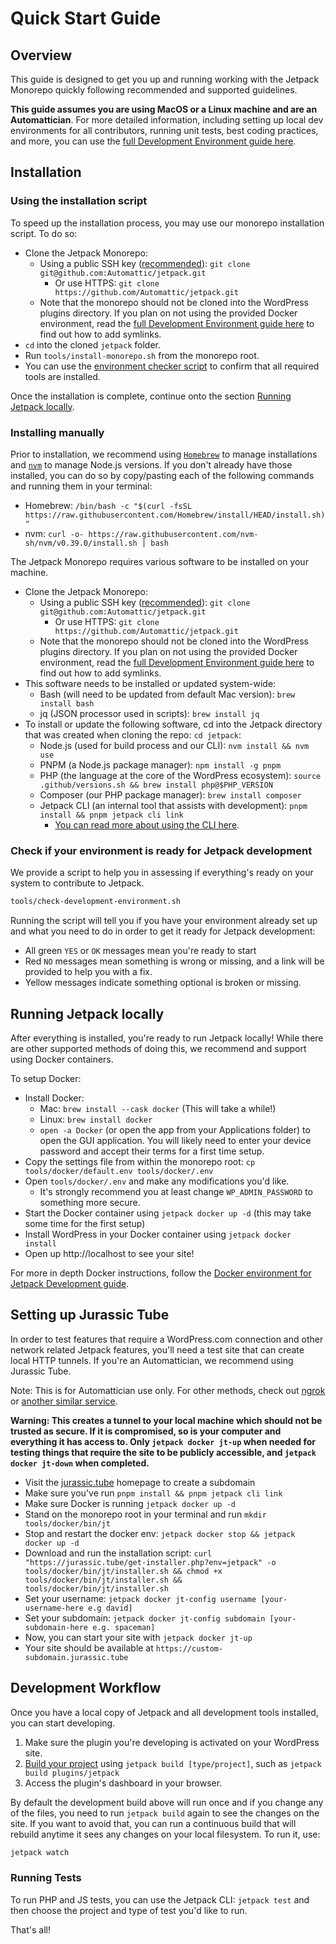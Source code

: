 # Quick Start Guide

## Overview

This guide is designed to get you up and running working with the Jetpack Monorepo quickly following recommended and supported guidelines.

**This guide assumes you are using MacOS or a Linux machine and are an Automattician**. For more detailed information, including setting up local dev environments for all contributors, running unit tests, best coding practices, and more, you can use the [full Development Environment guide here](development-environment.md#clone-the-repository).

## Installation

### Using the installation script

To speed up the installation process, you may use our monorepo installation script. To do so:

- Clone the Jetpack Monorepo:
	- Using a public SSH key ([recommended](https://docs.github.com/en/authentication/connecting-to-github-with-ssh/adding-a-new-ssh-key-to-your-github-account)): `git clone git@github.com:Automattic/jetpack.git` 
		- Or use HTTPS: `git clone https://github.com/Automattic/jetpack.git` 
	- Note that the monorepo should not be cloned into the WordPress plugins directory. If you plan on not using the provided Docker environment, read the [full Development Environment guide here](development-environment.md#clone-the-repository) to find out how to add symlinks.
- `cd` into the cloned `jetpack` folder.
- Run `tools/install-monorepo.sh` from the monorepo root.
- You can use the [environment checker script](#check-if-your-environment-is-ready-for-jetpack-development) to confirm that all required tools are installed.

Once the installation is complete, continue onto the section [Running Jetpack locally](#running-jetpack-locally).

### Installing manually

Prior to installation, we recommend using [`Homebrew`](https://brew.sh/) to manage installations and [`nvm`](https://github.com/nvm-sh/nvm/) to manage Node.js versions. If you don't already have those installed, you can do so by copy/pasting each of the following commands and running them in your terminal:

- Homebrew: `/bin/bash -c "$(curl -fsSL https://raw.githubusercontent.com/Homebrew/install/HEAD/install.sh)"`
- nvm: `curl -o- https://raw.githubusercontent.com/nvm-sh/nvm/v0.39.0/install.sh | bash`

The Jetpack Monorepo requires various software to be installed on your machine.

- Clone the Jetpack Monorepo:
 	- Using a public SSH key ([recommended](https://docs.github.com/en/authentication/connecting-to-github-with-ssh/adding-a-new-ssh-key-to-your-github-account)): `git clone git@github.com:Automattic/jetpack.git`
		- Or use HTTPS: `git clone https://github.com/Automattic/jetpack.git`
	- Note that the monorepo should not be cloned into the WordPress plugins directory. If you plan on not using the provided Docker environment, read the [full Development Environment guide here](development-environment.md#clone-the-repository) to find out how to add symlinks.
- This software needs to be installed or updated system-wide:
	- Bash (will need to be updated from default Mac version): `brew install bash`
	- jq (JSON processor used in scripts): `brew install jq` 
- To install or update the following software, cd into the Jetpack directory that was created when cloning the repo: `cd jetpack`:
	- Node.js (used for build process and our CLI): `nvm install && nvm use`
	- PNPM (a Node.js package manager): `npm install -g pnpm`
	- PHP (the language at the core of the WordPress ecosystem): `source .github/versions.sh && brew install php@$PHP_VERSION`
	- Composer (our PHP package manager): `brew install composer`
	- Jetpack CLI (an internal tool that assists with development): `pnpm install && pnpm jetpack cli link`
		- [You can read more about using the CLI here](https://github.com/Automattic/jetpack/blob/trunk/tools/cli/README.md).

### Check if your environment is ready for Jetpack development

We provide a script to help you in assessing if everything's ready on your system to contribute to Jetpack.

```sh
tools/check-development-environment.sh
```

Running the script will tell you if you have your environment already set up and what you need to do in order to get it ready for Jetpack development:

- All green `YES` or `OK` messages mean you're ready to start
- Red `NO` messages mean something is wrong or missing, and a link will be provided to help you with a fix.
- Yellow messages indicate something optional is broken or missing.

## Running Jetpack locally

After everything is installed, you're ready to run Jetpack locally! While there are other supported methods of doing this, we recommend and support using Docker containers. 

To setup Docker:
- Install Docker:
	- Mac: `brew install --cask docker` (This will take a while!)
	- Linux: `brew install docker` 
	- `open -a Docker` (or open the app from your Applications folder) to open the GUI application. You will likely need to enter your device password and accept their terms for a first time setup.
- Copy the settings file from within the monorepo root: `cp tools/docker/default.env tools/docker/.env`
- Open `tools/docker/.env` and make any modifications you'd like.	
	- It's strongly recommend you at least change `WP_ADMIN_PASSWORD` to something more secure.
- Start the Docker container using `jetpack docker up -d` (this may take some time for the first setup)
- Install WordPress in your Docker container using `jetpack docker install` 
- Open up http://localhost to see your site!

For more in depth Docker instructions, follow the [Docker environment for Jetpack Development guide](../tools/docker/README.md).

## Setting up Jurassic Tube

In order to test features that require a WordPress.com connection and other network related Jetpack features, you'll need a test site that can create local HTTP tunnels. If you're an Automattician, we recommend using Jurassic Tube.

Note: This is for Automattician use only. For other methods, check out [ngrok](../tools/docker/README.md#using-ngrok-with-jetpack) or [another similar service](https://alternativeto.net/software/ngrok/).

**Warning: This creates a tunnel to your local machine which should not be trusted as secure. If it is compromised, so is your computer and everything it has access to. Only `jetpack docker jt-up` when needed for testing things that require the site to be publicly accessible, and `jetpack docker jt-down` when completed.**

- Visit the [jurassic.tube](https://jurassic.tube/) homepage to create a subdomain
- Make sure you've run `pnpm install && pnpm jetpack cli link`
- Make sure Docker is running `jetpack docker up -d`
- Stand on the monorepo root in your terminal and run `mkdir tools/docker/bin/jt`
- Stop and restart the docker env: `jetpack docker stop && jetpack docker up -d`
- Download and run the installation script: `curl "https://jurassic.tube/get-installer.php?env=jetpack" -o tools/docker/bin/jt/installer.sh && chmod +x tools/docker/bin/jt/installer.sh && tools/docker/bin/jt/installer.sh`
- Set your username: `jetpack docker jt-config username [your-username-here e.g david]`
- Set your subdomain: `jetpack docker jt-config subdomain [your-subdomain-here e.g. spaceman]` 
- Now, you can start your site with `jetpack docker jt-up`
- Your site should be available at `https://custom-subdomain.jurassic.tube`

## Development Workflow

Once you have a local copy of Jetpack and all development tools installed, you can start developing.

1. Make sure the plugin you're developing is activated on your WordPress site.
2. [Build your project](#building-your-project) using `jetpack build [type/project]`, such as `jetpack build plugins/jetpack`
3. Access the plugin's dashboard in your browser.

By default the development build above will run once and if you change any of the files, you need to run `jetpack build` again to see the changes on the site. If you want to avoid that, you can run a continuous build that will rebuild anytime it sees any changes on your local filesystem. To run it, use:

```sh
jetpack watch
```
### Running Tests

To run PHP and JS tests, you can use the Jetpack CLI: `jetpack test` and then choose the project and type of test you'd like to run.

That's all!
